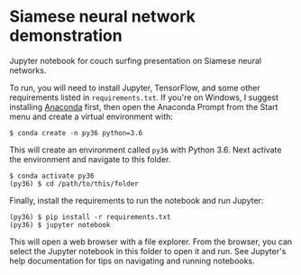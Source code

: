 # Siamese neural network demonstration

Jupyter notebook for couch surfing presentation on Siamese neural networks.

To run, you will need to install Jupyter, TensorFlow, and some other
requirements listed in `requirements.txt`. If you're on Windows, I suggest
installing [Anaconda][1] first, then open the Anaconda Prompt from the Start
menu and create a virtual environment with:

    $ conda create -n py36 python=3.6

This will create an environment called `py36` with Python 3.6. Next activate
the environment and navigate to this folder.

    $ conda activate py36
    (py36) $ cd /path/to/this/folder

Finally, install the requirements to run the notebook and run Jupyter:

    (py36) $ pip install -r requirements.txt
    (py36) $ jupyter notebook

This will open a web browser with a file explorer. From the browser, you can
select the Jupyter notebook in this folder to open it and run. See Jupyter's
help documentation for tips on navigating and running notebooks.

[1]: https://www.anaconda.com/products/individual
